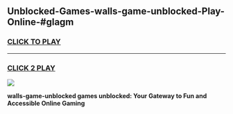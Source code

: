 
## Unblocked-Games-walls-game-unblocked-Play-Online-#glagm
<h3>
<a href="https://premium.freeplayer.one?title=walls-game-unblocked&ref=27F">CLICK TO PLAY</a></h3>
<hr>

<h3>
<a href="https://premium.freeplayer.one?title=walls-game-unblocked&ref=27F">CLICK 2 PLAY</a>
  
</h3>

<a href="https://premium.freeplayer.one?title=walls-game-unblocked&ref=27F"><img src="https://clearcache.store/games.png"></a>


**walls-game-unblocked games unblocked: Your Gateway to Fun and Accessible Online Gaming**
